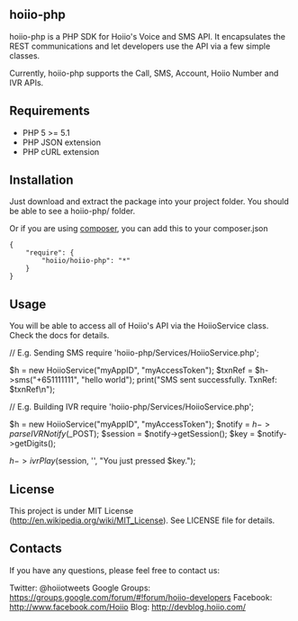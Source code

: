 
hoiio-php
----------------------

hoiio-php is a PHP SDK for Hoiio's Voice and SMS API. It encapsulates the REST
communications and let developers use the API via a few simple classes.

Currently, hoiio-php supports the Call, SMS, Account, Hoiio Number and IVR APIs.


Requirements
----------------------
- PHP 5 >= 5.1
- PHP JSON extension
- PHP cURL extension


Installation
----------------------
Just download and extract the package into your project folder. You should be
able to see a hoiio-php/ folder.

Or if you are using [composer](https://getcomposer.org), you can add this to your composer.json

	{
	    "require": {
	        "hoiio/hoiio-php": "*"
	    }
	}


Usage
----------------------
You will be able to access all of Hoiio's API via the HoiioService class.
Check the docs for details.

// E.g. Sending SMS
require 'hoiio-php/Services/HoiioService.php';

$h = new HoiioService("myAppID", "myAccessToken");
$txnRef = $h->sms("+651111111", "hello world");
print("SMS sent successfully. TxnRef: $txnRef\n");

// E.g. Building IVR
require 'hoiio-php/Services/HoiioService.php';

$h = new HoiioService("myAppID", "myAccessToken");
$notify = $h->parseIVRNotify($_POST);
$session = $notify->getSession();
$key = $notify->getDigits();

$h->ivrPlay($session, '', "You just pressed $key.");


License
----------------------
This project is under MIT License (http://en.wikipedia.org/wiki/MIT_License).
See LICENSE file for details.


Contacts
----------------------
If you have any questions, please feel free to contact us:

Twitter:        @hoiiotweets
Google Groups:  https://groups.google.com/forum/#!forum/hoiio-developers
Facebook:       http://www.facebook.com/Hoiio
Blog:           http://devblog.hoiio.com/

